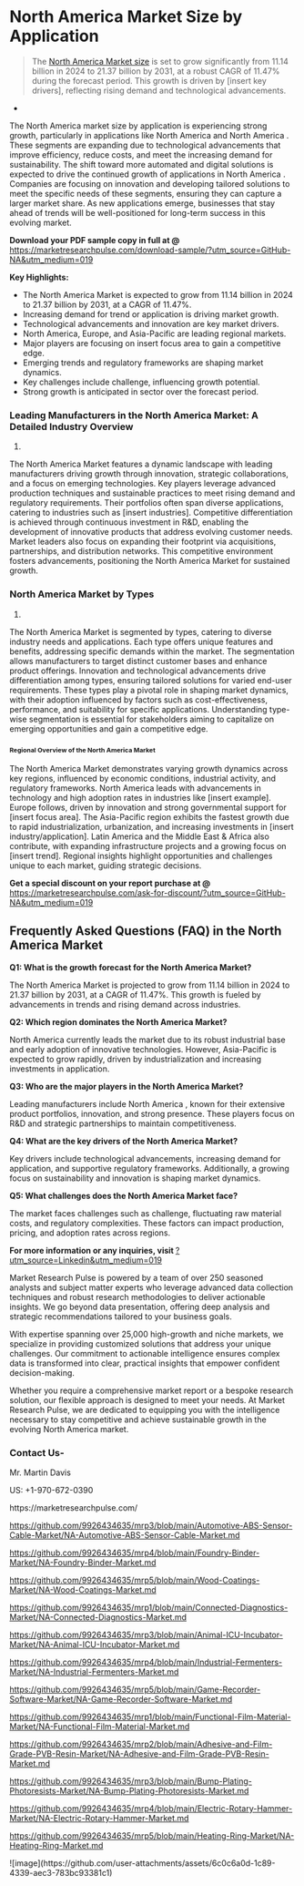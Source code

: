 <h1>North America  Market&nbsp;Size by Application</h1><blockquote><p>The <a href="https://marketresearchpulse.com/download-sample/?utm_source=GitHub-NA&amp;utm_medium=019">North America  Market size</a> is set to grow significantly from 11.14 billion in 2024 to 21.37 billion by 2031, at a robust CAGR of 11.47% during the forecast period. This growth is driven by [insert key drivers], reflecting rising demand and technological advancements.</p></blockquote><ul><li></li></ul><p>The North America  market size by application is experiencing strong growth, particularly in applications like North America  and North America . These segments are expanding due to technological advancements that improve efficiency, reduce costs, and meet the increasing demand for sustainability. The shift toward more automated and digital solutions is expected to drive the continued growth of applications in North America . Companies are focusing on innovation and developing tailored solutions to meet the specific needs of these segments, ensuring they can capture a larger market share. As new applications emerge, businesses that stay ahead of trends will be well-positioned for long-term success in this evolving market.</p><p><strong>Download your PDF sample copy in full at @ </strong><a href="https://marketresearchpulse.com/download-sample/?utm_source=GitHub-NA&amp;utm_medium=019">https://marketresearchpulse.com/download-sample/?utm_source=GitHub-NA&amp;utm_medium=019</a></p><p><strong>Key Highlights: </strong></p><ul><li>The North America  Market is expected to grow from 11.14 billion in 2024 to 21.37 billion by 2031, at a CAGR of 11.47%.</li><li>Increasing demand for trend or application is driving market growth.</li><li>Technological advancements and innovation are key market drivers.</li><li>North America, Europe, and Asia-Pacific are leading regional markets.</li><li>Major players are focusing on insert focus area to gain a competitive edge.</li><li>Emerging trends and regulatory frameworks are shaping market dynamics.</li><li>Key challenges include challenge, influencing growth potential.</li><li>Strong growth is anticipated in sector over the forecast period.</li></ul><h3>Leading Manufacturers in the North America  Market: A Detailed Industry Overview</h3><ol><li></li></ol><div class="flex max-w-full flex-col flex-grow"><div class="min-h-8 text-message flex w-full flex-col items-end gap-2 whitespace-normal break-words [.text-message+&amp;]:mt-5" dir="auto" data-message-author-role="assistant" data-message-id="fd8432e4-4910-450d-b182-61b7bfb0a01f" data-message-model-slug="gpt-4o"><div class="flex w-full flex-col gap-1 empty:hidden first:pt-[3px]"><div class="markdown prose w-full break-words dark:prose-invert light"><p>The North America  Market features a dynamic landscape with leading manufacturers driving growth through innovation, strategic collaborations, and a focus on emerging technologies. Key players leverage advanced production techniques and sustainable practices to meet rising demand and regulatory requirements. Their portfolios often span diverse applications, catering to industries such as [insert industries]. Competitive differentiation is achieved through continuous investment in R&amp;D, enabling the development of innovative products that address evolving customer needs. Market leaders also focus on expanding their footprint via acquisitions, partnerships, and distribution networks. This competitive environment fosters advancements, positioning the North America  Market for sustained growth.</p></div></div></div></div><h3>North America  Market by Types</h3><ol><li></li></ol><div class="flex max-w-full flex-col flex-grow"><div class="min-h-8 text-message flex w-full flex-col items-end gap-2 whitespace-normal break-words [.text-message+&amp;]:mt-5" dir="auto" data-message-author-role="assistant" data-message-id="084470be-0bb7-4664-bddf-5156b4f41249" data-message-model-slug="gpt-4o-mini"><div class="flex w-full flex-col gap-1 empty:hidden first:pt-[3px]"><div class="markdown prose w-full break-words dark:prose-invert light"><p>The North America  Market is segmented by types, catering to diverse industry needs and applications. Each type offers unique features and benefits, addressing specific demands within the market. The segmentation allows manufacturers to target distinct customer bases and enhance product offerings. Innovation and technological advancements drive differentiation among types, ensuring tailored solutions for varied end-user requirements. These types play a pivotal role in shaping market dynamics, with their adoption influenced by factors such as cost-effectiveness, performance, and suitability for specific applications. Understanding type-wise segmentation is essential for stakeholders aiming to capitalize on emerging opportunities and gain a competitive edge.</p></div></div></div></div><h3><span style="font-size: 11px;">Regional Overview of the North America  Market</span></h3><div class="flex max-w-full flex-col flex-grow"><div class="min-h-8 text-message flex w-full flex-col items-end gap-2 whitespace-normal break-words [.text-message+&amp;]:mt-5" dir="auto" data-message-author-role="assistant" data-message-id="e9038762-ce64-4e30-91c9-9bd413514231" data-message-model-slug="gpt-4o-mini"><div class="flex w-full flex-col gap-1 empty:hidden first:pt-[3px]"><div class="markdown prose w-full break-words dark:prose-invert light"><p>The North America  Market demonstrates varying growth dynamics across key regions, influenced by economic conditions, industrial activity, and regulatory frameworks. North America leads with advancements in technology and high adoption rates in industries like [insert example]. Europe follows, driven by innovation and strong governmental support for [insert focus area]. The Asia-Pacific region exhibits the fastest growth due to rapid industrialization, urbanization, and increasing investments in [insert industry/application]. Latin America and the Middle East &amp; Africa also contribute, with expanding infrastructure projects and a growing focus on [insert trend]. Regional insights highlight opportunities and challenges unique to each market, guiding strategic decisions.</p></div></div></div></div><p><strong>Get a special discount on your report purchase at @ </strong><a href="https://marketresearchpulse.com/ask-for-discount/?utm_source=GitHub-NA&amp;utm_medium=019">https://marketresearchpulse.com/ask-for-discount/?utm_source=GitHub-NA&amp;utm_medium=019</a></p><h2>Frequently Asked Questions (FAQ) in the North America  Market</h2><p><strong>Q1: What is the growth forecast for the North America  Market?</strong></p><p>The North America  Market is projected to grow from 11.14 billion in 2024 to 21.37 billion by 2031, at a CAGR of 11.47%. This growth is fueled by advancements in trends and rising demand across industries.</p><p><strong>Q2: Which region dominates the North America  Market?</strong></p><p>North America currently leads the market due to its robust industrial base and early adoption of innovative technologies. However, Asia-Pacific is expected to grow rapidly, driven by industrialization and increasing investments in application.</p><p><strong>Q3: Who are the major players in the North America  Market?</strong></p><p>Leading manufacturers include North America , known for their extensive product portfolios, innovation, and strong presence. These players focus on R&amp;D and strategic partnerships to maintain competitiveness.</p><p><strong>Q4: What are the key drivers of the North America  Market?</strong></p><p>Key drivers include technological advancements, increasing demand for application, and supportive regulatory frameworks. Additionally, a growing focus on sustainability and innovation is shaping market dynamics.</p><p><strong>Q5: What challenges does the North America  Market face?</strong></p><p>The market faces challenges such as challenge, fluctuating raw material costs, and regulatory complexities. These factors can impact production, pricing, and adoption rates across regions.</p><p><strong>For more information or any inquiries, visit&nbsp;</strong><a href="?utm_source=Linkedin&utm_medium=019">?utm_source=Linkedin&utm_medium=019</a></p><p>Market Research Pulse is powered by a team of over 250 seasoned analysts and subject matter experts who leverage advanced data collection techniques and robust research methodologies to deliver actionable insights. We go beyond data presentation, offering deep analysis and strategic recommendations tailored to your business goals.</p><p>With expertise spanning over 25,000 high-growth and niche markets, we specialize in providing customized solutions that address your unique challenges. Our commitment to actionable intelligence ensures complex data is transformed into clear, practical insights that empower confident decision-making.</p><p>Whether you require a comprehensive market report or a bespoke research solution, our flexible approach is designed to meet your needs. At Market Research Pulse, we are dedicated to equipping you with the intelligence necessary to stay competitive and achieve sustainable growth in the evolving North America  market.</p><h3><strong>Contact Us-</strong></h3><p>Mr. Martin Davis</p><p>US: +1-970-672-0390</p><p>https://marketresearchpulse.com/</p><p><a href="https://github.com/9926434635/mrp3/blob/main/Automotive-ABS-Sensor-Cable-Market/NA-Automotive-ABS-Sensor-Cable-Market.md">https://github.com/9926434635/mrp3/blob/main/Automotive-ABS-Sensor-Cable-Market/NA-Automotive-ABS-Sensor-Cable-Market.md</a></p><p><a href="https://github.com/9926434635/mrp4/blob/main/Foundry-Binder-Market/NA-Foundry-Binder-Market.md">https://github.com/9926434635/mrp4/blob/main/Foundry-Binder-Market/NA-Foundry-Binder-Market.md</a></p><p><a href="https://github.com/9926434635/mrp5/blob/main/Wood-Coatings-Market/NA-Wood-Coatings-Market.md">https://github.com/9926434635/mrp5/blob/main/Wood-Coatings-Market/NA-Wood-Coatings-Market.md</a></p><p><a href="https://github.com/9926434635/mrp1/blob/main/Connected-Diagnostics-Market/NA-Connected-Diagnostics-Market.md">https://github.com/9926434635/mrp1/blob/main/Connected-Diagnostics-Market/NA-Connected-Diagnostics-Market.md</a></p><p><a href="https://github.com/9926434635/mrp3/blob/main/Animal-ICU-Incubator-Market/NA-Animal-ICU-Incubator-Market.md">https://github.com/9926434635/mrp3/blob/main/Animal-ICU-Incubator-Market/NA-Animal-ICU-Incubator-Market.md</a></p><p><a href="https://github.com/9926434635/mrp4/blob/main/Industrial-Fermenters-Market/NA-Industrial-Fermenters-Market.md">https://github.com/9926434635/mrp4/blob/main/Industrial-Fermenters-Market/NA-Industrial-Fermenters-Market.md</a></p><p><a href="https://github.com/9926434635/mrp5/blob/main/Game-Recorder-Software-Market/NA-Game-Recorder-Software-Market.md">https://github.com/9926434635/mrp5/blob/main/Game-Recorder-Software-Market/NA-Game-Recorder-Software-Market.md</a></p><p><a href="https://github.com/9926434635/mrp1/blob/main/Functional-Film-Material-Market/NA-Functional-Film-Material-Market.md">https://github.com/9926434635/mrp1/blob/main/Functional-Film-Material-Market/NA-Functional-Film-Material-Market.md</a></p><p><a href="https://github.com/9926434635/mrp2/blob/main/Adhesive-and-Film-Grade-PVB-Resin-Market/NA-Adhesive-and-Film-Grade-PVB-Resin-Market.md">https://github.com/9926434635/mrp2/blob/main/Adhesive-and-Film-Grade-PVB-Resin-Market/NA-Adhesive-and-Film-Grade-PVB-Resin-Market.md</a></p><p><a href="https://github.com/9926434635/mrp3/blob/main/Bump-Plating-Photoresists-Market/NA-Bump-Plating-Photoresists-Market.md">https://github.com/9926434635/mrp3/blob/main/Bump-Plating-Photoresists-Market/NA-Bump-Plating-Photoresists-Market.md</a></p><p><a href="https://github.com/9926434635/mrp4/blob/main/Electric-Rotary-Hammer-Market/NA-Electric-Rotary-Hammer-Market.md">https://github.com/9926434635/mrp4/blob/main/Electric-Rotary-Hammer-Market/NA-Electric-Rotary-Hammer-Market.md</a></p><p><a href="https://github.com/9926434635/mrp5/blob/main/Heating-Ring-Market/NA-Heating-Ring-Market.md">https://github.com/9926434635/mrp5/blob/main/Heating-Ring-Market/NA-Heating-Ring-Market.md</a></p>
![image](https://github.com/user-attachments/assets/6c0c6a0d-1c89-4339-aec3-783bc93381c1)
